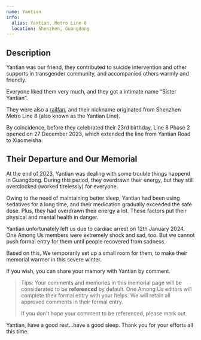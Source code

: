 ```yaml
---
name: Yantian
info:
  alias: Yantian, Metro Line 8
  location: Shenzhen, Guangdong
---
```


## Description

Yantian was our friend, they contributed to suicide intervention and other supports in transgender community, and accompanied others warmly and friendly.

Everyone liked them very much, and they got a intimate name “Sister Yantian”.

They were also a [railfan](https://en.wikipedia.org/wiki/Railfan), and their nickname originated from Shenzhen Metro Line 8 (also known as the Yantian Line).

By coincidence, before they celebrated their 23rd birthday, Line 8 Phase 2 opened on 27 December 2023, which extended the line from Yantian Road to Xiaomeisha.

## Their Departure and Our Memorial

At the end of 2023, Yantian was dealing with some trouble things happend in Guangdong. During this period, they overdrawn their energy, but they still overclocked (worked tirelessly) for everyone.

Owing to the need of maintaining better sleep, Yantian had been using sedatives for a long time, and their medication gradually exceeded the safe dose.
Plus, they had overdrawn their energy a lot.
These factors put their physical and mental health in danger.

Yantian unfortunately left us due to cardiac arrest on 12th January 2024.
One Among Us members were extremely shock and sad, too. 
But we cannot push formal entry for them until people recovered from sadness.

Based on this, We temporarily set up a small room for them, to make their memorial warmer in this severe winter.

If you wish, you can share your memory with Yantian by comment.

> Tips: Your comments and memories in this memorial page will be considerated to be **referenced** by default. One Among Us editors will complete their formal entry with your helps. We will retain all approved comments in their formal entry.
>
> If you don't hope your comment to be referenced, please mark out.

Yantian, have a good rest...have a good sleep. Thank you for your efforts all this time.
